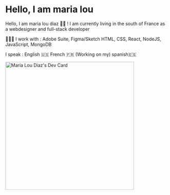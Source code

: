 # Hello, I am maria lou

Hello, I am maria lou diaz ✌🏽 !
I am currently living in the south of France
as a webdesigner and full-stack developer


👩🏽‍💻 I work with :
Adobe Suite, Figma/Sketch
HTML, CSS, React, NodeJS, JavaScript, MongoDB

I speak :
English 🇺🇸 
French 🇫🇷 
(Working on my) spanish🇪🇸

<a href="https://app.daily.dev/marialoudiaz"><img src="https://api.daily.dev/devcards/8e341304623b4bb9ba960469a9db4157.png?r=fni" width="400" alt="Maria Lou Diaz's Dev Card"/></a>

